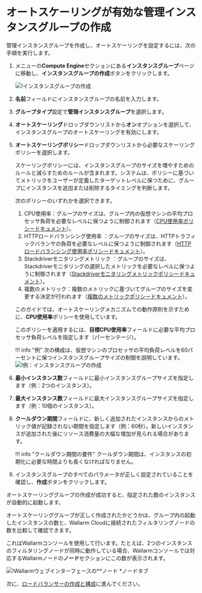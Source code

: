 [img-creating-instance-group]: ../../../images/installation-gcp/auto-scaling/common/autoscaling-group-guide/create-instance-group.png
[img-create-instance-group-example]: ../../../images/installation-gcp/auto-scaling/common/autoscaling-group-guide/create-scalable-instance-group.png
[img-checking-nodes-operation]: ../../../images/cloud-node-status.png

[link-cpu-usage-policy]: https://cloud.google.com/compute/docs/autoscaler/scaling-cpu-load-balancing
[link-http-load-balancing-policy]: https://cloud.google.com/compute/docs/autoscaler/scaling-cpu-load-balancing#scaling_based_on_https_load_balancing_serving_capacity
[link-stackdriver-monitoring-metric-policy]: https://cloud.google.com/compute/docs/autoscaler/scaling-stackdriver-monitoring-metrics
[link-multiple-metrics-policy]: https://cloud.google.com/compute/docs/autoscaler/multiple-policies
[link-creating-load-balancer]: load-balancing-guide.ja.md

# オートスケーリングが有効な管理インスタンスグループの作成

管理インスタンスグループを作成し、オートスケーリングを設定するには、次の手順を実行します。

1. メニューの**Compute Engine**セクションにある**インスタンスグループ**ページに移動し、**インスタンスグループの作成**ボタンをクリックします。

   ![!インスタンスグループの作成][img-creating-instance-group]

2. **名前**フィールドにインスタンスグループの名前を入力します。

3. **グループタイプ**設定で**管理インスタンスグループ**を選択します。

4. **オートスケーリング**ドロップダウンリストから**オン**オプションを選択して、インスタンスグループのオートスケーリングを有効にします。

5. **オートスケーリングポリシー**ドロップダウンリストから必要なスケーリングポリシーを選択します。

   スケーリングポリシーには、インスタンスグループのサイズを増やすためのルールと減らすためのルールが含まれます。システムは、ポリシーに基づいてメトリックをユーザーが定義したターゲットレベルに保つために、グループにインスタンスを追加または削除するタイミングを判断します。

   次のポリシーのいずれかを選択できます。

   1. CPU使用率：グループのサイズは、グループ内の仮想マシンの平均プロセッサ負荷を必要なレベルに保つように制御されます（[CPU使用率ポリシードキュメント][link-cpu-usage-policy]）。
   2. HTTPロードバランシング使用率  ：グループのサイズは、HTTPトラフィックバランサの負荷を必要なレベルに保つように制御されます（[HTTPロードバランシング使用率ポリシードキュメント][link-http-load-balancing-policy]）。
   3. Stackdriverモニタリングメトリック ：グループのサイズは、Stackdriverモニタリングの選択したメトリックを必要なレベルに保つように制御されます（[Stackdriverモニタリングメトリックポリシードキュメント][link-stackdriver-monitoring-metric-policy]）。
   4. 複数のメトリック：複数のメトリックに基づいてグループのサイズを変更する決定が行われます（[複数のメトリックポリシードキュメント][link-multiple-metrics-policy]）。

   このガイドでは、オートスケーリングメカニズムでの動作原則を示すために、**CPU使用率**ポリシーを使用しています。

   このポリシーを適用するには、**目標CPU使用率**フィールドに必要な平均プロセッサ負荷レベルを指定します（パーセンテージ）。

   !!! info "例"
       次の構成は、仮想マシンのプロセッサの平均負荷レベルを60パーセントに保つインスタンスグループサイズの制御を説明しています。
       ![!例：インスタンスグループの作成][img-create-instance-group-example]

6. **最小インスタンス数**フィールドに最小インスタンスグループサイズを指定します（例：2つのインスタンス）。

7. **最大インスタンス数**フィールドに最大インスタンスグループサイズを指定します（例：10個のインスタンス）。

8. **クールダウン期間**フィールドに、新しく追加されたインスタンスからのメトリック値が記録されない期間を指定します（例：60秒）。新しいインスタンスが追加された後にリソース消費量の大幅な増加が見られる場合があります。

   !!! info "クールダウン期間の要件"
       クールダウン期間は、インスタンスの初期化に必要な時間よりも長くなければなりません。

9. インスタンスグループのすべてのパラメータが正しく設定されていることを確認し、**作成**ボタンをクリックします。

オートスケーリンググループの作成が成功すると、指定された数のインスタンスが自動的に起動します。

オートスケーリンググループが正しく作成されたかどうかは、グループ内の起動したインスタンスの数と、Wallarm Cloudに接続されたフィルタリングノードの数を比較して確認できます。

これはWallarmコンソールを使用して行います。たとえば、2つのインスタンスのフィルタリングノードが同時に動作している場合、Wallarmコンソールでは対応するWallarmノードの**ノード**セクションにこの数が表示されます。

![!Wallarmウェブインターフェースの**ノード *ノードタブ][img-checking-nodes-operation]

次に、[ロードバランサーの作成と構成][link-creating-load-balancer]に進んでください。